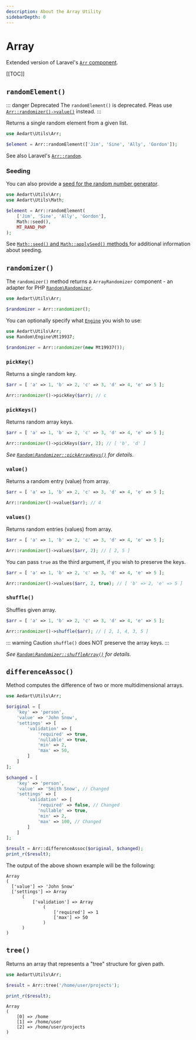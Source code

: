 ```yaml
---
description: About the Array Utility
sidebarDepth: 0
---
```


# Array

Extended version of Laravel's [`Arr` component](https://laravel.com/docs/11.x/helpers#arrays).

[[TOC]]

## `randomElement()`

::: danger Deprecated
The `randomElement()` is deprecated. Pleas use [`Arr::randomizer()->value()`](#value) instead.
:::


Returns a single random element from a given list.

```php
use Aedart\Utils\Arr;

$element = Arr::randomElement(['Jim', 'Sine', 'Ally', 'Gordon']);
```

See also Laravel's [`Arr::random`](https://laravel.com/docs/11.x/helpers#method-array-random).

### Seeding

You can also provide a [seed for the random number generator](https://www.php.net/manual/en/function.mt-srand.php). 

```php
use Aedart\Utils\Arr;
use Aedart\Utils\Math;

$element = Arr::randomElement(
    ['Jim', 'Sine', 'Ally', 'Gordon'],
    Math::seed(),
    MT_RAND_PHP
);
```

See [`Math::seed()` and `Math::applySeed()` methods ](math.md) for additional information about seeding.

## `randomizer()`

The `randomizer()` method returns a `ArrayRandomizer` component - an adapter for PHP [`Random\Randomizer`](https://www.php.net/manual/en/class.random-randomizer.php).

```php
use Aedart\Utils\Arr;

$randomizer = Arr::randomizer();
```

You can optionally specify what [`Engine`](https://www.php.net/manual/en/class.random-engine.php) you wish to use:

```php
use Aedart\Utils\Arr;
use Random\Engine\Mt19937;

$randomizer = Arr::randomizer(new Mt19937());
```

### `pickKey()`

Returns a single random key.

```php
$arr = [ 'a' => 1, 'b' => 2, 'c' => 3, 'd' => 4, 'e' => 5 ];

Arr::randomizer()->pickKey($arr); // c
```

### `pickKeys()`

Returns random array keys.

```php
$arr = [ 'a' => 1, 'b' => 2, 'c' => 3, 'd' => 4, 'e' => 5 ];

Arr::randomizer()->pickKeys($arr, 2); // [ 'b', 'd' ]
```

_See [`Random\Randomizer::pickArrayKeys()`](https://www.php.net/manual/en/random-randomizer.pickarraykeys.php) for details._

### `value()`

Returns a random entry (value) from array.

```php
$arr = [ 'a' => 1, 'b' => 2, 'c' => 3, 'd' => 4, 'e' => 5 ];

Arr::randomizer()->value($arr); // 4
```

### `values()`

Returns random entries (values) from array.

```php
$arr = [ 'a' => 1, 'b' => 2, 'c' => 3, 'd' => 4, 'e' => 5 ];

Arr::randomizer()->values($arr, 2); // [ 2, 5 ]
```

You can pass `true` as the third argument, if you wish to preserve the keys.

```php
$arr = [ 'a' => 1, 'b' => 2, 'c' => 3, 'd' => 4, 'e' => 5 ];

Arr::randomizer()->values($arr, 2, true); // [ 'b' => 2, 'e' => 5 ]
``` 

### `shuffle()`

Shuffles given array.

```php
$arr = [ 'a' => 1, 'b' => 2, 'c' => 3, 'd' => 4, 'e' => 5 ];

Arr::randomizer()->shuffle($arr); // [ 2, 1, 4, 3, 5 ]
```

::: warning Caution
`shuffle()` does NOT preserve the array keys.
:::

_See [`Random\Randomizer::shuffleArray()`](https://www.php.net/manual/en/random-randomizer.shufflearray.php) for details._

## `differenceAssoc()`

Method computes the difference of two or more multidimensional arrays.

```php
use Aedart\Utils\Arr;

$original = [
    'key' => 'person',
    'value' => 'John Snow',
    'settings' => [
        'validation' => [
            'required' => true,
            'nullable' => true,
            'min' => 2,
            'max' => 50,
        ]
    ]
];

$changed = [
    'key' => 'person',
    'value' => 'Smith Snow', // Changed
    'settings' => [
        'validation' => [
            'required' => false, // Changed
            'nullable' => true,
            'min' => 2,
            'max' => 100, // Changed
        ]
    ]
];

$result = Arr::differenceAssoc($original, $changed);
print_r($result);
```

The output of the above shown example will be the following:

```
Array
(
  ['value'] => 'John Snow'
  ['settings'] => Array
      (
          ['validation'] => Array
              (
                  ['required'] => 1
                  ['max'] => 50
              )
      )
)
```

## `tree()`

Returns an array that represents a "tree" structure for given path.

```php
use Aedart\Utils\Arr;

$result = Arr::tree('/home/user/projects');

print_r($result);
```

```
Array
(
    [0] => /home
    [1] => /home/user
    [2] => /home/user/projects
)
```